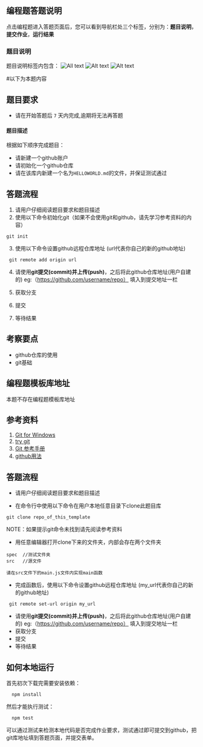 ## 编程题答题说明
点击编程题进入答题页面后，您可以看到导航栏处三个标签，分别为：**题目说明**，**提交作业**，**运行结果**
### 题目说明
题目说明标签内包含：
![All text](http://static.zybuluo.com/zhongjianxin/u6p1ant46n7jri1891kg4kvn/image.png)
![Alt text](http://static.zybuluo.com/zhongjianxin/xixspyics0snvp7psbv61mss/image.png)
![Alt text](http://static.zybuluo.com/zhongjianxin/9ist8gnc8iz1zwyb9krll9jx/exam-run.png)


#以下为本题内容

## 题目要求
- 请在开始答题后 `7` 天内完成,逾期将无法再答题

#### 题目描述
根据如下顺序完成题目：
- 请新建一个github账户
- 请初始化一个github仓库
- 请在该库内新建一个名为`HELLOWORLD.md`的文件，并保证测试通过

## 答题流程
1. 请用户仔细阅读题目要求和题目描述
2. 使用以下命令初始化git（如果不会使用git和github，请先学习参考资料的内容）
```
git init
```
3. 使用以下命令设置github远程仓库地址 (url代表你自己的新的github地址)
```
 git remote add origin url
```
4. 请使用**git提交(commit)**并**上传(push)**，之后将此github仓库地址(用户自建的) eg:（https://github.com/username/repo） 填入到提交地址一栏 

5. 获取分支

6. 提交

7. 等待结果

## 考察要点
- github仓库的使用
- git基础

## 编程题模板库地址
本题不存在编程题模板库地址

## 参考资料
1. [Git for Windows](https://github.com/doggy8088/Learn-Git-in-30-days/blob/master/zh-tw/02.md)
2. [try git](https://try.github.io/levels/1/challenges/1)
3. [Git 参考手册](http://gitref.org/zh/index.html)
4. [github用法](https://guides.github.com/activities/hello-world/)

## 答题流程
- 请用户仔细阅读题目要求和题目描述

- 在命令行中使用以下命令在用户本地任意目录下clone此题目库
```
git clone repo_of_this_template
```
NOTE：如果提示git命令未找到请先阅读参考资料
- 用任意编辑器打开clone下来的文件夹，内部会存在两个文件夹
```
spec  //测试文件夹
src   //源文件
```
`请在src文件下的main.js文件内实现main函数`

- 完成函数后，使用以下命令设置github远程仓库地址 (my_url代表你自己的新的github地址)
```
 git remote set-url origin my_url
```
- 请使用**git提交(commit)**并**上传(push)**，之后将此github仓库地址(用户自建的) eg:（https://github.com/username/repo） 填入到提交地址一栏 
- 获取分支
- 提交
- 等待结果

## 如何本地运行

首先初次下载完需要安装依赖：

```
  npm install
```

然后才能执行测试：

```
  npm test
```

可以通过测试来检测本地代码是否完成作业要求，测试通过即可提交到github，把git库地址填到答题页面，并提交表单。
